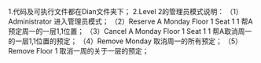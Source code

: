 1.代码及可执行文件都在Dian文件夹下；
2.Level 2的管理员模式说明：
  （1）Administrator 进入管理员模式；
  （2）Reserve A Monday Floor 1 Seat 1 1 帮A预定周一的一层1,1位置；
  （3）Cancel A Monday Floor 1 Seat 1 1 帮A取消周一的一层1,1位置的预定；
  （4）Remove Monday 取消周一的所有预定；
  （5）Remove Floor 1 取消一周的关于一层的预定；
